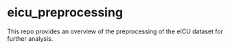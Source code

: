 # eicu_preprocessing
This repo provides an overview of the preprocessing of the eICU dataset for further analysis.
